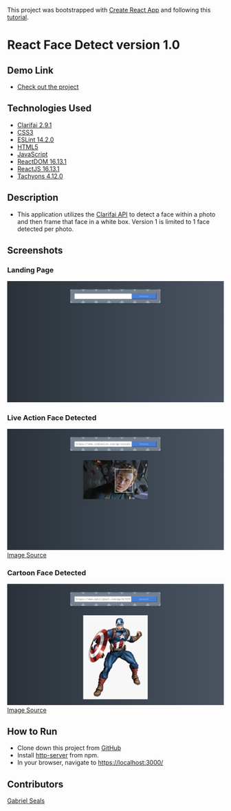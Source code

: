 This project was bootstrapped with [Create React App](https://github.com/facebook/create-react-app) and following this [tutorial](https://www.smashingmagazine.com/2020/06/facial-recognition-web-application-react/).

# React Face Detect version 1.0

## Demo Link

* [Check out the project](https://gseals.github.io/React-Face-Detect/)

## Technologies Used

* [Clarifai 2.9.1](https://www.clarifai.com/)
* [CSS3](https://www.w3.org/Style/CSS/Overview.en.html)
* [ESLint 14.2.0](https://eslint.org/)
* [HTML5](https://html.spec.whatwg.org/multipage/)
* [JavaScript](https://www.javascript.com/)
* [ReactDOM 16.13.1](https://www.npmjs.com/package/react-dom)
* [ReactJS 16.13.1](https://reactjs.org/docs/create-a-new-react-app.html)
* [Tachyons 4.12.0](https://tachyons.io/)

## Description

* This application utilizes the [Clarifai API](https://www.clarifai.com/) to detect a face within a photo and then frame that face in a white box. Version 1 is limited to 1 face detected per photo.

## Screenshots

### Landing Page
![Landing Page](https://raw.githubusercontent.com/gseals/React-Face-Detect/master/screenshots/Landing%20Page.png)

### Live Action Face Detected
![Live Action Face Detected](https://raw.githubusercontent.com/gseals/React-Face-Detect/master/screenshots/Live%20Action%20Face%20Detected.png)
[Image Source](https://www.indiewire.com/wp-content/uploads/2019/05/chris-evans-1.jpg)

### Cartoon Face Detected
![Cartoon Face Detected](https://raw.githubusercontent.com/gseals/React-Face-Detect/master/screenshots/Cartoon%20Face%20Detected.png)
[Image Source](https://www.netclipart.com/pp/m/439-4392486_clip-art-captain-america-images-captain-america-cartoon.png)

## How to Run

* Clone down this project from [GitHub](https://github.com/gseals/React-Face-Detect)
* Install [http-server](https://www.npmjs.com/package/http-server) from npm.
* In your browser, navigate to [https://localhost:3000/](https://localhost:3000/)

## Contributors

[Gabriel Seals](https://github.com/gseals)
